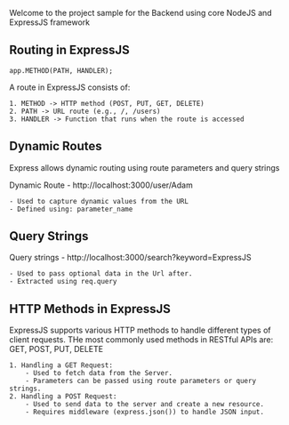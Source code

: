Welcome to the project sample for the Backend using core NodeJS and ExpressJS framework

## Routing in ExpressJS

    app.METHOD(PATH, HANDLER);

A route in ExpressJS consists of:

    1. METHOD -> HTTP method (POST, PUT, GET, DELETE)
    2. PATH -> URL route (e.g., /, /users)
    3. HANDLER -> Function that runs when the route is accessed

## Dynamic Routes

Express allows dynamic routing using route parameters and query strings

Dynamic Route - http://localhost:3000/user/Adam

    - Used to capture dynamic values from the URL
    - Defined using: parameter_name

## Query Strings

Query strings - http://localhost:3000/search?keyword=ExpressJS

    - Used to pass optional data in the Url after.
    - Extracted using req.query

## HTTP Methods in ExpressJS

ExpressJS supports various HTTP methods to handle different types of client requests. THe most commonly used methods in RESTful APIs are: GET, POST, PUT, DELETE

    1. Handling a GET Request:
        - Used to fetch data from the Server.
        - Parameters can be passed using route parameters or query strings.
    2. Handling a POST Request:
        - Used to send data to the server and create a new resource.
        - Requires middleware (express.json()) to handle JSON input.
